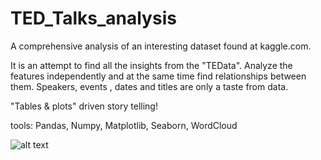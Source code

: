 # TED_Talks_analysis
A comprehensive analysis of an interesting dataset found at kaggle.com.

It is an attempt to find all the insights from the "TEData". Analyze the features independently and at the same time find relationships between them. Speakers, events , dates and titles are only a taste from data.

"Tables & plots" driven story telling!

tools: Pandas, Numpy, Matplotlib, Seaborn, WordCloud


![alt text](https://botw-pd.s3.amazonaws.com/styles/logo-thumbnail/s3/112013/ted-logo.png?itok=c6epunr0)